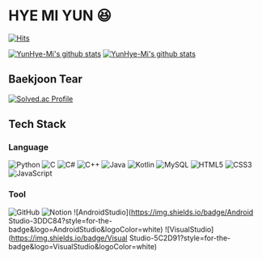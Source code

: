 # HYE MI YUN 😆
<!--
**YunHye-Mi/YunHye-Mi** is a ✨ _special_ ✨ repository because its `README.md` (this file) appears on your GitHub profile.

Here are some ideas to get you started:

- 🔭 I’m currently working on ...
- 🌱 I’m currently learning ...
- 👯 I’m looking to collaborate on ...
- 🤔 I’m looking for help with ...
- 💬 Ask me about ...
- 📫 How to reach me: ...
- 😄 Pronouns: ...
- ⚡ Fun fact: ...
-->
[![Hits](https://hits.seeyoufarm.com/api/count/incr/badge.svg?url=https%3A%2F%2Fgithub.com%2FYunHye-Mi&count_bg=%23C7A9DB&title_bg=%23A678D9&title=hits&edge_flat=false)](https://hits.seeyoufarm.com)

[![YunHye-Mi's github stats](https://github-readme-stats.vercel.app/api?username=YunHye-Mi&show_icons=true&theme=buefy)](https://github.com/YunHye-Mi)
[![YunHye-Mi's github stats](https://github-readme-stats.vercel.app/api/top-langs/?username=YunHye-Mi&show_icons=true&hide_border=true&title_color=004386&icon_color=004386&layout=compact&theme=buefy)](https://github.com/YunHye-Mi)

## Baekjoon Tear
[![Solved.ac Profile](http://mazassumnida.wtf/api/v2/generate_badge?boj=osnmkiyc1358)](https://solved.ac/osnmkiyc1358)

## Tech Stack

### Language
![Python](https://img.shields.io/badge/Python-3776AB?style=for-the-badge&logo=Python&logoColor=white)  ![C](https://img.shields.io/badge/c-A8B9CC?style=for-the-badge&logo=c&logoColor=white)  ![C#](https://img.shields.io/badge/c%23-239120?style=for-the-badge&logo=c-sharp&logoColor=white)  ![C++](https://img.shields.io/badge/c++-00599C?style=for-the-badge&logo=c%2B%2B&logoColor=white)  ![Java](https://img.shields.io/badge/Java-007396?style=for-the-badge&logo=Java&logoColor=white)  ![Kotlin](https://img.shields.io/badge/kotlin-7F52FF?style=for-the-badge&logo=kotlin&logoColor=white)  ![MySQL](https://img.shields.io/badge/MySQL-4479A1?style=for-the-badge&logo=MySQL&logoColor=white)  ![HTML5](https://img.shields.io/badge/HTML5-E34F26?style=for-the-badge&logo=HTML5&logoColor=white)  ![CSS3](https://img.shields.io/badge/CSS3-1572B6?style=for-the-badge&logo=CSS3&logoColor=white)  ![JavaScript](https://img.shields.io/badge/JavaScript-F7DF1E?style=for-the-badge&logo=JavaScript&logoColor=white)  

### Tool
![GitHub](https://img.shields.io/badge/github-181717?style=for-the-badge&logo=github&logoColor=white) ![Notion](https://img.shields.io/badge/Notion-000000?style=for-the-badge&logo=notion&logoColor=white) ![AndroidStudio](https://img.shields.io/badge/Android Studio-3DDC84?style=for-the-badge&logo=AndroidStudio&logoColor=white) ![VisualStudio](https://img.shields.io/badge/Visual Studio-5C2D91?style=for-the-badge&logo=VisualStudio&logoColor=white)  
